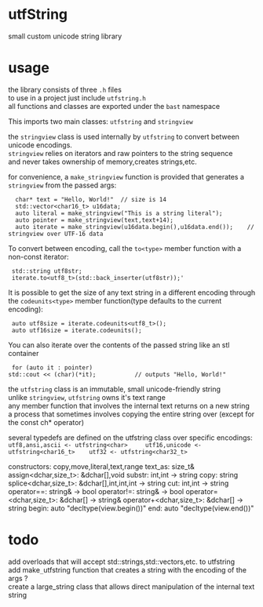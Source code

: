 utfString
=========

small custom unicode string library

usage
=====

the library consists of three `.h` files  
to use in a project just include `utfstring.h`  
all functions and classes are exported under the `bast` namespace  

This imports two main classes: `utfstring` and `stringview`

the `stringview` class is used internally by `utfstring` to convert between unicode encodings.  
`stringview` relies on iterators and raw pointers to the string sequence  
and never takes ownership of memory,creates strings,etc.  

for convenience, a `make_stringview` function is provided that generates a `stringview` from the passed args:

      char* text = "Hello, World!"	// size is 14
      std::vector<char16_t> u16data;
      auto literal = make_stringview("This is a string literal");
      auto pointer = make_stringview(text,text+14);
      auto iterate = make_stringview(u16data.begin(),u16data.end());	// stringview over UTF-16 data  

To convert between encoding, call the `to<type>` member function with a non-const iterator:  

     std::string utf8str;
     iterate.to<utf8_t>(std::back_inserter(utf8str));'  

It is possible to get the size of any text string in a different encoding
through the `codeunits<type>` member function(type defaults to the current encoding):  

     auto utf8size = iterate.codeunits<utf8_t>();
     auto utf16size = iterate.codeunits();  

You can also iterate over the contents of the passed string like an stl container

     for (auto it : pointer)
	std::cout << (char)(*it);			// outputs "Hello, World!"

the `utfstring` class is an immutable, small unicode-friendly string  
unlike `stringview`, `utfstring` owns it's text range  
any member function that involves the internal text returns on a new string  
a process that sometimes involves copying the entire string over (except for the const ch* operator)  

several typedefs are defined on the utfstring class over specific encodings:  
     `utf8,ansi,ascii <- utfstring<char>  	
     utf16,unicode <- utfstring<char16_t>  	
     utf32 <- utfstring<char32_t>`
	
	
constructors: copy,move,literal,text,range
	text_as<dchar>: size_t&
	assign<dchar,size_t>: &dchar[],void
	substr: int,int -> string<ch>
	copy: string<ch>
	splice<dchar,size_t>: &dchar[],int,int,int -> string<ch>
	cut: int,int -> string<ch>
	operator==<dchar>: string<dchar>& -> bool
	operator!=<dchar>: string<dchar>& -> bool
	operator=<dchar,size_t>: &dchar[] -> string<ch>&
	operator+<dchar,size_t>: &dchar[] -> string<ch>
	begin: auto	"decltype(view.begin())"
	end: auto "decltype(view.end())"

todo
====

add overloads that will accept std::strings,std::vectors,etc. to utfstring  
add make`_`utfstring function that creates a string with the encoding of the args ?  
create a large_string class that allows direct manipulation of the internal text string
